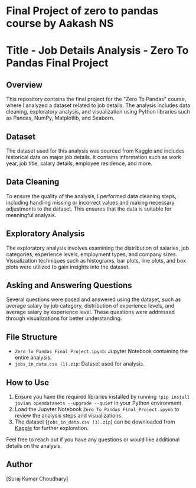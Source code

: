 # Final Project of zero to pandas course by Aakash NS


 # Title - Job Details Analysis - Zero To Pandas Final Project

## Overview

This repository contains the final project for the "Zero To Pandas" course, where I analyzed a dataset related to job details. The analysis includes data cleaning, exploratory analysis, and visualization using Python libraries such as Pandas, NumPy, Matplotlib, and Seaborn.

## Dataset

The dataset used for this analysis was sourced from Kaggle and includes historical data on major job details. It contains information such as work year, job title, salary details, employee residence, and more.

## Data Cleaning

To ensure the quality of the analysis, I performed data cleaning steps, including handling missing or incorrect values and making necessary adjustments to the dataset. This ensures that the data is suitable for meaningful analysis.

## Exploratory Analysis

The exploratory analysis involves examining the distribution of salaries, job categories, experience levels, employment types, and company sizes. Visualization techniques such as histograms, bar plots, line plots, and box plots were utilized to gain insights into the dataset.

## Asking and Answering Questions

Several questions were posed and answered using the dataset, such as average salary by job category, distribution of experience levels, and average salary by experience level. These questions were addressed through visualizations for better understanding.

## File Structure

- `Zero_To_Pandas_Final_Project.ipynb`: Jupyter Notebook containing the entire analysis.
- `jobs_in_data.csv (1).zip`: Dataset used for analysis.

## How to Use

1. Ensure you have the required libraries installed by running `!pip install jovian opendatasets --upgrade --quiet` in your Python environment.
2. Load the Jupyter Notebook `Zero_To_Pandas_Final_Project.ipynb` to review the analysis steps and visualizations.
3. The dataset (`jobs_in_data.csv (1).zip`) can be downloaded from [Kaggle](https://www.kaggle.com) for further exploration.

Feel free to reach out if you have any questions or would like additional details on the analysis.

## Author

[Suraj Kumar Choudhary]

